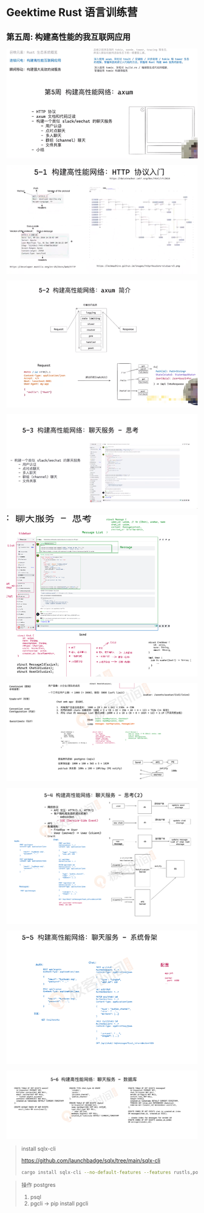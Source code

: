 # Geektime Rust 语言训练营

## 第五周: 构建高性能的我互联网应用

![image-20250114125833752](assets/image-20250114125833752.png)

![image-20250114130123956](assets/image-20250114130123956.png)

![image-20250114131906756](assets/image-20250114131906756.png)

![image-20250114151344305](assets/image-20250114151344305.png)

![image-20250114162526267](assets/image-20250114162526267.png)

![image-20250114162545218](assets/image-20250114162545218.png)

![image-20250114191707409](./assets/image-20250114191707409.png)

![image-20250114221529164](./assets/image-20250114221529164.png)

![image-20250114221546989](./assets/image-20250114221546989.png)

> install sqlx-cli
>
> https://github.com/launchbadge/sqlx/tree/main/sqlx-cli
>
> ```bash
> cargo install sqlx-cli --no-default-features --features rustls,postgres
> ```

> 操作 postgres
>
> 1. psql
> 2. pgcli -> pip install pgcli
